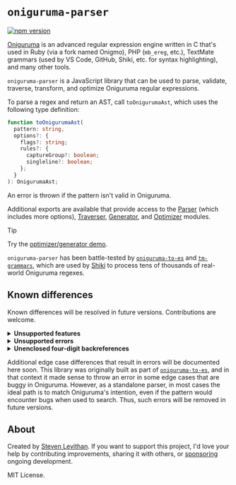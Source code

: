 # `oniguruma-parser`

[![npm version][npm-version-src]][npm-version-href]

[Oniguruma](https://github.com/kkos/oniguruma) is an advanced regular expression engine written in C that's used in Ruby (via a fork named Onigmo), PHP (`mb_ereg`, etc.), TextMate grammars (used by VS Code, GitHub, Shiki, etc. for syntax highlighting), and many other tools.

`oniguruma-parser` is a JavaScript library that can be used to parse, validate, traverse, transform, and optimize Oniguruma regular expressions.

To parse a regex and return an AST, call `toOnigurumaAst`, which uses the following type definition:

```ts
function toOnigurumaAst(
  pattern: string,
  options?: {
    flags?: string;
    rules?: {
      captureGroup?: boolean;
      singleline?: boolean;
    };
  }
): OnigurumaAst;
```

An error is thrown if the pattern isn't valid in Oniguruma.

Additional exports are available that provide access to the [Parser](https://github.com/slevithan/oniguruma-parser/blob/main/src/parser/README.md) (which includes more options), [Traverser](https://github.com/slevithan/oniguruma-parser/blob/main/src/traverser/README.md), [Generator](https://github.com/slevithan/oniguruma-parser/blob/main/src/generator/README.md), and [Optimizer](https://github.com/slevithan/oniguruma-parser/blob/main/src/optimizer/README.md) modules.

> [!TIP]
> Try the [optimizer/generator demo](https://slevithan.github.io/oniguruma-parser/demo/).

`oniguruma-parser` has been battle-tested by [`oniguruma-to-es`](https://github.com/slevithan/oniguruma-to-es) and [`tm-grammars`](https://github.com/shikijs/textmate-grammars-themes), which are used by [Shiki](https://shiki.style/) to process tens of thousands of real-world Oniguruma regexes.

## Known differences

Known differences will be resolved in future versions. Contributions are welcome.

<details>
  <summary><b>Unsupported features</b></summary>

The following rarely-used features throw errors since they aren't yet supported:

- Rarely-used character specifiers: Non-A-Za-z with `\cx`, `\C-x`; meta `\M-x`, `\M-\C-x`; bracketed octals `\o{…}`; octal UTF-8 encoded bytes (≥ `\200`).
- Code point sequences: `\x{H H …}`, `\o{O O …}`.
- Absent expressions `(?~|…|…)`, stoppers `(?~|…)`, and clearers `(?~|)`.
- Conditionals: `(?(…)…)`, etc.
- Callouts: `(?{…})`, `(*…)`, etc.
- Numbered forward backreferences (including relative `\k<+N>`), and backreferences with recursion level.
- Flags `y{g}`/`y{w}` (grapheme boundary modes); whole-pattern modifiers `C` (don't capture group), `I` (ignore-case is ASCII), `L` (find longest); flags `D`, `P`, `S`, `W` (digit/POSIX/space/word is ASCII) within mode modifiers.

Despite these gaps, more than 99.99% of real-world Oniguruma regexes are supported, based on a sample of ~55k regexes used in TextMate grammars (conditionals were used in three regexes, and other unsupported features weren't used at all). Some of the Oniguruma features above are so exotic that they aren't used in *any* public code on GitHub.

  <details>
    <summary>More details about numbered forward backreferences</summary>

  This library currently treats it as an error if numbered backreferences come before their referenced group.

  - Most such placements are mistakes and can never match, due to Oniguruma's behavior for backreferences to nonparticipating groups.
  - Erroring matches the correct behavior of named backreferences.
  - For unenclosed backreferences, this only affects `\1`–`\9` since it's not a backreference in the first place if using `\10` or higher and not as many capturing groups are defined to the left (it's an octal or identity escape).
  </details>
</details>

<details>
  <summary><b>Unsupported errors</b></summary>

The following don't yet throw errors, but should:

- Special characters that are invalid in backreference names when referencing a valid group with that name.
  - Named backreferences should use a more restricted set of allowed characters than named groups and subroutines.
  - An error is already thrown for backreference names that include `-` or `+`.
- Subroutines used in ways that resemble infinite recursion.
  - Such subroutines error at compile time in Oniguruma.
</details>

<details>
  <summary><b>Unenclosed four-digit backreferences</b></summary>

Although any number of digits are supported for enclosed `\k<…>`/`\k'…'` backreferences (assuming the backreference refers to a valid capturing group), unenclosed backreferences currently support only up to three digits (`\999`). In other words, `\1000` is handled as `\100` followed by `0` even if 1,000+ captures appear to the left.

Note that, although Oniguruma theoretically supports `\1000` and higher when as many capturing groups appear to the left, Oniguruma regexes with more than 999 captures never actually work. They fail to match anything, with no error, due to an apparent bug. Tested in Oniguruma 6.9.8 via `vscode-oniguruma`.
</details>

Additional edge case differences that result in errors will be documented here soon. This library was originally built as part of [`oniguruma-to-es`](https://github.com/slevithan/oniguruma-to-es), and in that context it made sense to throw an error in some edge cases that are buggy in Oniguruma. However, as a standalone parser, in most cases the ideal path is to match Oniguruma's intention, even if the pattern would encounter bugs when used to search. Thus, such errors will be removed in future versions.

## About

Created by [Steven Levithan](https://github.com/slevithan). If you want to support this project, I'd love your help by contributing improvements, sharing it with others, or [sponsoring](https://github.com/sponsors/slevithan) ongoing development.

MIT License.

<!-- Badges -->

[npm-version-src]: https://img.shields.io/npm/v/oniguruma-parser?color=78C372
[npm-version-href]: https://npmjs.com/package/oniguruma-parser
